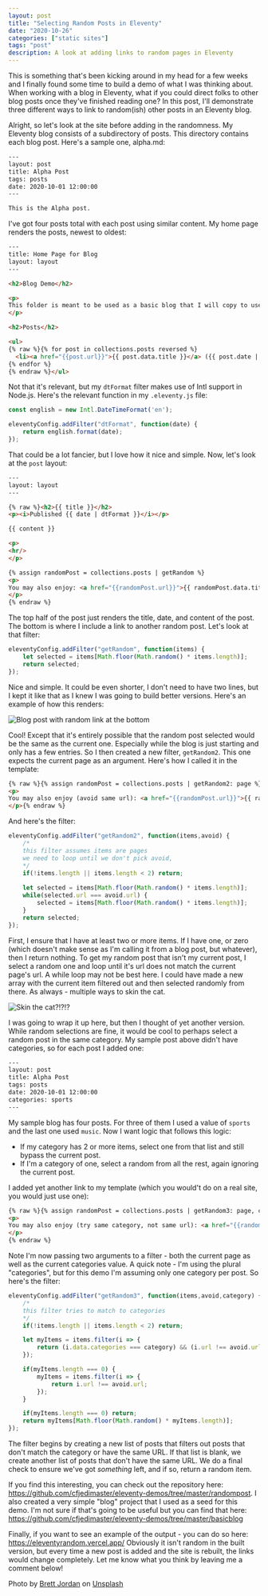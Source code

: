 ```yaml
---
layout: post
title: "Selecting Random Posts in Eleventy"
date: "2020-10-26"
categories: ["static sites"]
tags: "post"
description: A look at adding links to random pages in Eleventy
---
```


This is something that's been kicking around in my head for a few weeks and I finally found some time to build a demo of what I was thinking about. When working with a blog in Eleventy, what if you could direct folks to other blog posts once they've finished reading one? In this post, I'll demonstrate three different ways to link to random(ish) other posts in an Eleventy blog.

Alright, so let's look at the site before adding in the randomness. My Eleventy blog consists of a subdirectory of posts. This directory contains each blog post. Here's a sample one, alpha.md:

```html
---
layout: post
title: Alpha Post
tags: posts
date: 2020-10-01 12:00:00
---

This is the Alpha post.
```

I've got four posts total with each post using similar content. My home page renders the posts, newest to oldest:

```html
---
title: Home Page for Blog
layout: layout
---

<h2>Blog Demo</h2>

<p>
This folder is meant to be used as a basic blog that I will copy to use in <i>other</i> demos.
</p>

<h2>Posts</h2>

<ul>
{% raw %}{% for post in collections.posts reversed %}
  <li><a href="{{post.url}}">{{ post.data.title }}</a> ({{ post.date | dtFormat }})</li>
{% endfor %}
{% endraw %}</ul>
```

Not that it's relevant, but my `dtFormat` filter makes use of Intl support in Node.js. Here's the relevant function in my `.eleventy.js` file:

```js
const english = new Intl.DateTimeFormat('en');

eleventyConfig.addFilter("dtFormat", function(date) {
	return english.format(date);
});
```

That could be a lot fancier, but I love how it nice and simple. Now, let's look at the `post` layout:

```html
---
layout: layout
---

{% raw %}<h2>{{ title }}</h2>
<p><i>Published {{ date | dtFormat }}</i></p>

{{ content }}

<p>
<hr/>
</p>

{% assign randomPost = collections.posts | getRandom %}
<p>
You may also enjoy: <a href="{{randomPost.url}}">{{ randomPost.data.title }}</a>
</p>
{% endraw %}
```

The top half of the post just renders the title, date, and content of the post. The bottom is where I include a link to another random post. Let's look at that filter:

```js
eleventyConfig.addFilter("getRandom", function(items) {
	let selected = items[Math.floor(Math.random() * items.length)];
	return selected;
});
```

Nice and simple. It could be even shorter, I don't need to have two lines, but I kept it like that as I knew I was going to build better versions. Here's an example of how this renders:

<p>
<img src="https://static.raymondcamden.com/images/2020/10/r1.jpg" alt="Blog post with random link at the bottom" class="lazyload imgborder imgcenter">
</p>

Cool! Except that it's entirely possible that the random post selected would be the same as the current one. Especially while the blog is just starting and only has a few entries. So I then created a new filter, `getRandom2`. This one expects the current page as an argument. Here's how I called it in the template:

```html
{% raw %}{% assign randomPost = collections.posts | getRandom2: page %}
<p>
You may also enjoy (avoid same url): <a href="{{randomPost.url}}">{{ randomPost.data.title }}</a>
</p>{% endraw %}
```

And here's the filter:

```js
eleventyConfig.addFilter("getRandom2", function(items,avoid) {
	/*
	this filter assumes items are pages
	we need to loop until we don't pick avoid, 
	*/
	if(!items.length || items.length < 2) return;
	
	let selected = items[Math.floor(Math.random() * items.length)];
	while(selected.url === avoid.url) {
		selected = items[Math.floor(Math.random() * items.length)];
	}
	return selected;
});
```

First, I ensure that I have at least two or more items. If I have one, or zero (which doesn't make sense as I'm calling it from a blog post, but whatever), then I return nothing. To get my random post that isn't my current post, I select a random one and loop until it's url does not match the current page's url. A while loop may not be best here. I could have made a new array with the current item filtered out and then selected randomly from there. As always - multiple ways to skin the cat.

<p>
<img src="https://static.raymondcamden.com/images/2020/10/r2.jpg" alt="Skin the cat?!?!?" class="lazyload imgborder imgcenter">
</p>

I was going to wrap it up here, but then I thought of yet another version. While random selections are fine, it would be cool to perhaps select a random post in the same category. My sample post above didn't have categories, so for each post I added one:

```html
---
layout: post
title: Alpha Post
tags: posts
date: 2020-10-01 12:00:00
categories: sports
---
```

My sample blog has four posts. For three of them I used a value of `sports` and the last one used `music`. Now I want logic that follows this logic:

* If my category has 2 or more items, select one from that list and still bypass the current post.
* If I'm a category of one, select a random from all the rest, again ignoring the current post.

I added yet another link to my template (which you would't do on a real site, you would just use one):

```html
{% raw %}{% assign randomPost = collections.posts | getRandom3: page, categories %}
<p>
You may also enjoy (try same category, not same url): <a href="{{randomPost.url}}">{{ randomPost.data.title }}</a>
</p>
{% endraw %}
```

Note I'm now passing two arguments to a filter - both the current page as well as the current categories value. A quick note - I'm using the plural "categories", but for this demo I'm assuming only one category per post. So here's the filter:

```js
eleventyConfig.addFilter("getRandom3", function(items,avoid,category) {
	/*
	this filter tries to match to categories
	*/
	if(!items.length || items.length < 2) return;

	let myItems = items.filter(i => {
		return (i.data.categories === category) && (i.url !== avoid.url);
	});

	if(myItems.length === 0) {
		myItems = items.filter(i => {
			return i.url !== avoid.url;
		});
	}

	if(myItems.length === 0) return;
	return myItems[Math.floor(Math.random() * myItems.length)];
});
```

The filter begins by creating a new list of posts that filters out posts that don't match the category or have the same URL. If that list is blank, we create another list of posts that don't have the same URL. We do a final check to ensure we've got *something* left, and if so, return a random item.

If you find this interesting, you can check out the repository here: <https://github.com/cfjedimaster/eleventy-demos/tree/master/randompost>. I also created a very simple "blog" project that I used as a seed for this demo. I'm not sure if that's going to be useful but you can find that here: <https://github.com/cfjedimaster/eleventy-demos/tree/master/basicblog> 

Finally, if you want to see an example of the output - you can do so here: <https://eleventyrandom.vercel.app/> Obviously it isn't random in the built version, but every time a new post is added and the site is rebuilt, the links would change completely. Let me know what you think by leaving me a comment below!

<span>Photo by <a href="https://unsplash.com/@brett_jordan?utm_source=unsplash&amp;utm_medium=referral&amp;utm_content=creditCopyText">Brett Jordan</a> on <a href="https://unsplash.com/s/photos/random?utm_source=unsplash&amp;utm_medium=referral&amp;utm_content=creditCopyText">Unsplash</a></span>